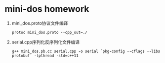 # mini-dos homework

1. mini_dos.proto协议文件编译

   `protoc mini_dos.proto --cpp_out=./`

2. serial.cpp序列化反序列化文件编译

   ```g++ mini_dos.pb.cc serial.cpp -o serial `pkg-config --cflags --libs protobuf` -lpthread -std=c++11```


